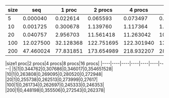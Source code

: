 |size|seq|1 proc|2 procs|4 procs|8 procs|16 procs|
|----|----|----|----|----|----|----|
|5|0.000040|0.022614|0.065593|0.073497|0.065355|0.063764|
|10|0.001725|0.300678|1.139760|1.117364|1.071859|1.101593|
|20|0.040757|2.956703|11.561418|11.263042|10.790912|10.705924|
|100|12.027500|32.128368|122.751695|122.301940|130.958059|130.415838|
|200|47.460024|77.831851|173.654989|218.932207|285.575928|296.639725|

|size1 proc|2 procs|4 procs|8 procs|16 procs|
|----|----|----|----|----|----|----|
|5|1|0.344762|0,307686|0,346017|0,354651528|
|10|1|0,263808|0,269095|0,280520|0,272948|
|20|1|0,255738|0,262513|0,273999|0,27617|
|100|1|0,261734|0,262697|0,245333|0,246353|
|200|1|0,448198|0,355506|0,272543|0,262378|
